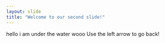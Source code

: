 ```yaml
---
layout: slide
title: "Welcome to our second slide!"
---
```

hello i am under the water wooo
Use the left arrow to go back!

